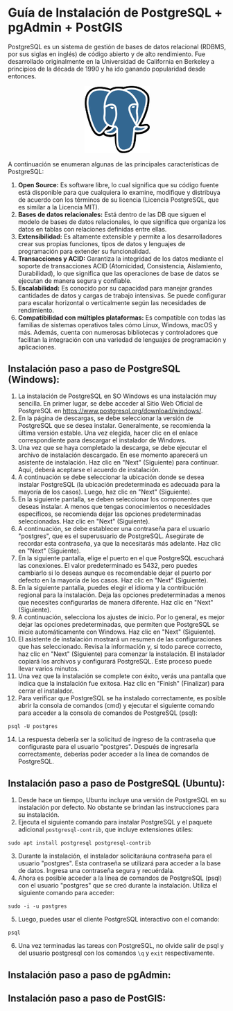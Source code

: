 # Guía de Instalación de PostgreSQL + pgAdmin + PostGIS

PostgreSQL es un sistema de gestión de bases de datos relacional (RDBMS, por sus siglas en inglés) de código abierto y de alto rendimiento. Fue desarrollado originalmente en la Universidad de California en Berkeley a principios de la década de 1990 y ha ido ganando popularidad desde entonces.

<p align="center">
<img src="./imgs/postgresql-logo.png" width="150px" />
</p>

A continuación se enumeran algunas de las principales características de PostgreSQL:
1. __Open Source:__ Es software libre, lo cual significa que su código fuente está disponible para que cualquiera lo examine, modifique y distribuya de acuerdo con los términos de su licencia (Licencia PostgreSQL, que es similar a la Licencia MIT).
2. __Bases de datos relacionales:__ Está dentro de las DB que siguen el modelo de bases de datos relacionales, lo que significa que organiza los datos en tablas con relaciones definidas entre ellas.
3. __Extensibilidad:__ Es altamente extensible y permite a los desarrolladores crear sus propias funciones, tipos de datos y lenguajes de programación para extender su funcionalidad.
4. __Transacciones y ACID:__ Garantiza la integridad de los datos mediante el soporte de transacciones ACID (Atomicidad, Consistencia, Aislamiento, Durabilidad), lo que significa que las operaciones de base de datos se ejecutan de manera segura y confiable.
5. __Escalabilidad:__ Es conocido por su capacidad para manejar grandes cantidades de datos y cargas de trabajo intensivas. Se puede configurar para escalar horizontal o verticalmente según las necesidades de rendimiento.
6. __Compatibilidad con múltiples plataformas:__ Es compatible con todas las familias de sistemas operativos tales cómo Linux, Windows, macOS y más. Además, cuenta con numerosas bibliotecas y controladores que facilitan la integración con una variedad de lenguajes de programación y aplicaciones.

## Instalación paso a paso de PostgreSQL (Windows):
1. La instalación de PostgreSQL en SO Windows es una instalación muy sencilla. En primer lugar, se debe acceder al Sitio Web Oficial de PostgreSQL en https://www.postgresql.org/download/windows/.
2. En la página de descargas, se debe seleccionar la versión de PostgreSQL que se desea instalar. Generalmente, se recomienda la última versión estable. Una vez elegida, hacer clic en el enlace correspondiente para descargar el instalador de Windows.
3. Una vez que se haya completado la descarga, se debe ejecutar el archivo de instalación descargado. En ese momento aparecerá un asistente de instalación. Haz clic en "Next" (Siguiente) para continuar. Aquí, deberá aceptarse el acuerdo de instalación.
4. A continuación se debe seleccionar la ubicación donde se desea instalar PostgreSQL (la ubicación predeterminada es adecuada para la mayoría de los casos). Luego, haz clic en "Next" (Siguiente).
5. En la siguiente pantalla, se deben seleccionar los componentes que deseas instalar. A menos que tengas conocimientos o necesidades específicos, se recomienda dejar las opciones predeterminadas seleccionadas. Haz clic en "Next" (Siguiente).
6. A continuación, se debe establecer una contraseña para el usuario "postgres", que es el superusuario de PostgreSQL. Asegúrate de recordar esta contraseña, ya que la necesitarás más adelante. Haz clic en "Next" (Siguiente).
7. En la siguiente pantalla, elige el puerto en el que PostgreSQL escuchará las conexiones. El valor predeterminado es 5432, pero puedes cambiarlo si lo deseas aunque es recomendable dejar el puerto por defecto en la mayoría de los casos. Haz clic en "Next" (Siguiente).
8. En la siguiente pantalla, puedes elegir el idioma y la contribución regional para la instalación. Deja las opciones predeterminadas a menos que necesites configurarlas de manera diferente. Haz clic en "Next" (Siguiente).
9. A continuación, selecciona los ajustes de inicio. Por lo general, es mejor dejar las opciones predeterminadas, que permiten que PostgreSQL se inicie automáticamente con Windows. Haz clic en "Next" (Siguiente).
10. El asistente de instalación mostrará un resumen de las configuraciones que has seleccionado. Revisa la información y, si todo parece correcto, haz clic en "Next" (Siguiente) para comenzar la instalación. El instalador copiará los archivos y configurará PostgreSQL. Este proceso puede llevar varios minutos.
11. Una vez que la instalación se complete con éxito, verás una pantalla que indica que la instalación fue exitosa. Haz clic en "Finish" (Finalizar) para cerrar el instalador.
12. Para verificar que PostgreSQL se ha instalado correctamente, es posible abrir la consola de comandos (cmd) y ejecutar el siguiente comando para acceder a la consola de comandos de PostgreSQL (psql):
```
psql -U postgres
```
14. La respuesta debería ser la solicitud de ingreso de la contraseña que configuraste para el usuario "postgres". Después de ingresarla correctamente, deberías poder acceder a la línea de comandos de PostgreSQL.

## Instalación paso a paso de PostgreSQL (Ubuntu):
1. Desde hace un tiempo, Ubuntu incluye una versión de PostgreSQL en su instalación por defecto. No obstante se brindan las instrucciones para su instalación.
2. Ejecuta el siguiente comando para instalar PostgreSQL y el paquete adicional `postgresql-contrib`, que incluye extensiones útiles:
```
sudo apt install postgresql postgresql-contrib
```
3. Durante la instalación, el instalador solicitaráuna contraseña para el usuario "postgres". Esta contraseña se utilizará para acceder a la base de datos. Ingresa una contraseña segura y recuérdala.
4. Ahora es posible acceder a la línea de comandos de PostgreSQL (psql) con el usuario "postgres" que se creó durante la instalación. Utiliza el siguiente comando para acceder:
```
sudo -i -u postgres
```
5. Luego, puedes usar el cliente PostgreSQL interactivo con el comando:
```
psql
```
6. Una vez terminadas las tareas con PostgreSQL, no olvide salir de psql y del usuario postgresql con los comandos `\q` y `exit` respectivamente. 

## Instalación paso a paso de pgAdmin:


## Instalación paso a paso de PostGIS:

